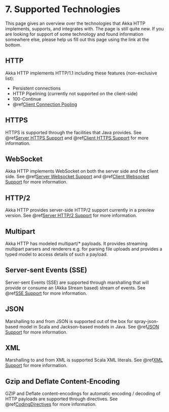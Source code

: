 # 7. Supported Technologies

This page gives an overview over the technologies that Akka HTTP implements, supports, and integrates with. The page is
still quite new. If you are looking for support of some technology and found information somewhere else, please help us fill
out this page using the link at the bottom.

## HTTP

Akka HTTP implements HTTP/1.1 including these features (non-exclusive list):

 * Persistent connections
 * HTTP Pipelining (currently not supported on the client-side)
 * 100-Continue
 * @ref[Client Connection Pooling](client-side/request-level.md)

## HTTPS

HTTPS is supported through the facilities that Java provides. See @ref[Server HTTPS Support](server-side/server-https-support.md)
and @ref[Client HTTPS Support](client-side/client-https-support.md) for more information.

## WebSocket

Akka HTTP implements WebSocket on both the server side and the client side. See @ref[Server Websocket Support](server-side/websocket-support.md)
and @ref[Client Websocket Support](client-side/websocket-support.md) for more information.

## HTTP/2

Akka HTTP provides server-side HTTP/2 support currently in a preview version. See @ref[Server HTTP/2 Support](server-side/http2.md)
for more information.

## Multipart

Akka HTTP has modeled multipart/* payloads. It provides streaming multipart parsers and renderers e.g. for parsing
file uploads and provides a typed model to access details of such a payload.

## Server-sent Events (SSE)

Server-sent Events (SSE) are supported through marshalling that will provide or consume an (Akka Stream based) stream of
events. See @ref[SSE Support](sse-support.md) for more information.

## JSON

Marshalling to and from JSON is supported out of the box for spray-json-based model in Scala and Jackson-based models in
Java. See @ref[JSON Support](common/json-support.md) for more information.

## XML

Marshalling to and from XML is supported Scala XML literals. See @ref[XML Support](common/xml-support.md) for more information.


## Gzip and Deflate Content-Encoding

GZIP and Deflate content-encodings for automatic encoding / decoding of HTTP payloads are supported through directives.
See @ref[CodingDirectives](routing-dsl/directives/coding-directives/index.md) for more information.